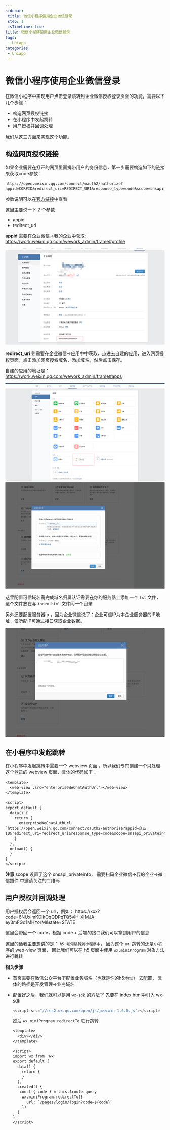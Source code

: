 ```yaml
---
sidebar: 
 title: 微信小程序使用企业微信登录
 step: 1
 isTimeLine: true
title: 微信小程序使用企业微信登录
tags:
 - Uniapp
categories:
 - Uniapp
---
```


# 微信小程序使用企业微信登录
在微信小程序中实现用户点击登录跳转到企业微信授权登录页面的功能，需要以下几个步骤：
- 构造网页授权链接
- 在小程序中发起跳转
- 用户授权并回调处理

我们从这三方面来实现这个功能。

## 构造网页授权链接

如果企业需要在打开的网页里面携带用户的身份信息，第一步需要构造如下的链接来获取code参数：
```text
https://open.weixin.qq.com/connect/oauth2/authorize?appid=CORPID&redirect_uri=REDIRECT_URI&response_type=code&scope=snsapi_base&state=STATE&agentid=AGENTID#wechat_redirect
```
参数说明可以在[官方链接](https://developer.work.weixin.qq.com/document/path/91022)中查看

这里主要说一下 2 个参数
- appid
- redirect_uri

**appid** 需要在企业微信->我的企业中获取: https://work.weixin.qq.com/wework_admin/frame#profile

<img src="./assets/qy-appid.png" alt="" />

**redirect_uri** 则需要在企业微信->应用中中获取，点进去自建的应用，进入网页授权页面，点击添加网页授权域名，添加域名，然后点击保存。

自建的应用的地址是：https://work.weixin.qq.com/wework_admin/frame#apps

<img src="./assets/qy-redirect-url.png" alt="" />

<img src="./assets/qy-redirect-url2.png" alt="" />

这里配置可信域名需完成域名归属认证需要在你的服务器上添加一个 `txt` 文件， 这个文件放在与 `index.html` 文件同一个目录

另外还要配置服务器ip ，因为企业微信说了：企业可信IP为本企业服务器的IP地址，仅所配IP可通过接口获取企业数据。

<img src="./assets/qy-redirect-url3.png" alt="" />

## 在小程序中发起跳转
在小程序中发起跳转中需要一个 webview 页面 ，所以我们专门创建一个只处理这个登录的 webview 页面，具体的代码如下：

```vue
<template>
  <web-view :src="enterpriseWeChatAuthUrl"></web-view>
</template>

<script>
export default {
  data() {
    return {
      enterpriseWeChatAuthUrl: `https://open.weixin.qq.com/connect/oauth2/authorize?appid=企业ID&redirect_uri=redirect_uri&response_type=code&scope=snsapi_privateinfo&state=STATE&agentid=1000003#wechat_redirect`
    }
  },
  onload() {
  }
}
</script>
```
**注意**
scope 设置了这个 snsapi_privateinfo， 需要扫码企业微信->我的企业->微信插件 中邀请关注的二维码

## 用户授权并回调处理
用户授权后会返回一个 url，例如： https://xxx?code=6NUxlmKDikOqQDPqTQ5vlH-XlMJA-ey3mFGd1MHYorM&amp;state=STATE 

这里会带回一个 code，根据 code + 后端的接口我们可以拿到用户的信息

这里的话我主要想讲的是： `h5 如何跳转到小程序中`， 因为这个 url 跳转的还是小程序的 web-view 页面， 因此我们可以在 h5 页面中使用 `wx.miniProgram` 对象方法进行跳转

**相关步骤**

- 首页需要在微信公众平台下配置业务域名（也就是你的h5地址）
  [去配置](https://mp.weixin.qq.com)， 具体的路径是开发管理->业务域名

- 配置好之后，我们就可以是用 `wx-sdk` 的方法了
  先要在 index.html中引入 wx-sdk

  ```js
  <script src="//res2.wx.qq.com/open/js/jweixin-1.6.0.js"></script>
  ```
  然后 `wx.miniProgram.redirectTo` 进行跳转

  ```vue
  <template>
    <div></div>
  </template>

  <script>
  import wx from 'wx'
  export default {
    data() {
      return {
      }
    },
    created() {
     const { code } = this.$route.query
      wx.miniProgram.redirectTo({
        url: `/pages/login/login?code=${code}`
      })
    }
  }
  </script>

  ```
